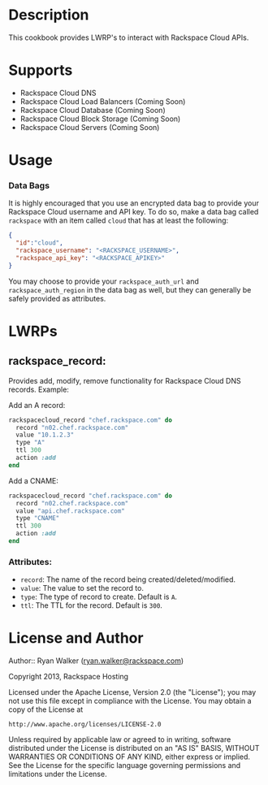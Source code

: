 Description
===========
This cookbook provides LWRP's to interact with Rackspace Cloud APIs.

Supports
========
* Rackspace Cloud DNS
* Rackspace Cloud Load Balancers (Coming Soon)
* Rackspace Cloud Database (Coming Soon)
* Rackspace Cloud Block Storage (Coming Soon)
* Rackspace Cloud Servers (Coming Soon)

Usage
=====
### Data Bags
It is highly encouraged that you use an encrypted data bag to provide your Rackspace Cloud username and API key. To do so, make a data bag called ```rackspace``` with an item called ```cloud``` that has at least the following:

```json
{
  "id":"cloud",
  "rackspace_username": "<RACKSPACE_USERNAME>",
  "rackspace_api_key": "<RACKSPACE_APIKEY>"
}
```

You may choose to provide your ```rackspace_auth_url``` and ```rackspace_auth_region``` in the data bag as well, but they can generally be safely provided as attributes.

LWRPs
=====
## rackspace_record:
Provides add, modify, remove functionality for Rackspace Cloud DNS records. Example:

Add an A record:

```ruby
rackspacecloud_record "chef.rackspace.com" do
  record "n02.chef.rackspace.com"
  value "10.1.2.3"
  type "A"
  ttl 300
  action :add
end
```
Add a CNAME:

```ruby
rackspacecloud_record "chef.rackspace.com" do
  record "n02.chef.rackspace.com"
  value "api.chef.rackspace.com"
  type "CNAME"
  ttl 300
  action :add
end
```
### Attributes:
* ```record```: The name of the record being created/deleted/modified.
* ```value```: The value to set the record to.
* ```type```: The type of record to create. Default is ```A```.
* ```ttl```: The TTL for the record. Default is ```300```.

License and Author
==================

Author:: Ryan Walker (<ryan.walker@rackspace.com>)

Copyright 2013, Rackspace Hosting 

Licensed under the Apache License, Version 2.0 (the "License");
you may not use this file except in compliance with the License.
You may obtain a copy of the License at

    http://www.apache.org/licenses/LICENSE-2.0

Unless required by applicable law or agreed to in writing, software
distributed under the License is distributed on an "AS IS" BASIS,
WITHOUT WARRANTIES OR CONDITIONS OF ANY KIND, either express or implied.
See the License for the specific language governing permissions and
limitations under the License.
